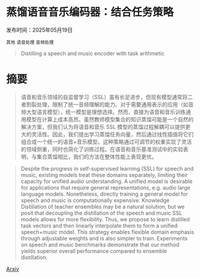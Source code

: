 # 蒸馏语音音乐编码器：结合任务策略

发布时间：2025年05月19日

`其他` `语音处理` `音频处理`

> Distilling a speech and music encoder with task arithmetic

# 摘要

> 语音和音乐领域的自监督学习（SSL）虽有长足进步，但现有模型通常将二者割裂处理，限制了统一音频理解的能力。对于需要通用表示的应用（如音频大型语言模型），统一模型是理想选择。然而，直接为语音和音乐训练通用模型在计算上成本高昂。虽然教师模型集合的知识蒸馏可能是一个自然的解决方案，但我们认为将语音和音乐 SSL 模型的蒸馏过程解耦可以提供更大的灵活性。因此，我们提出学习蒸馏任务向量，然后通过线性插值将它们组合成一个统一的语音+音乐模型。这种策略通过可调节的权重实现了灵活的领域侧重，同时也简化了训练过程。在语音和音乐基准测试中的实验表明，与集合蒸馏相比，我们的方法在整体性能上表现更优。

> Despite the progress in self-supervised learning (SSL) for speech and music, existing models treat these domains separately, limiting their capacity for unified audio understanding. A unified model is desirable for applications that require general representations, e.g. audio large language models. Nonetheless, directly training a general model for speech and music is computationally expensive. Knowledge Distillation of teacher ensembles may be a natural solution, but we posit that decoupling the distillation of the speech and music SSL models allows for more flexibility. Thus, we propose to learn distilled task vectors and then linearly interpolate them to form a unified speech+music model. This strategy enables flexible domain emphasis through adjustable weights and is also simpler to train. Experiments on speech and music benchmarks demonstrate that our method yields superior overall performance compared to ensemble distillation.

[Arxiv](https://arxiv.org/abs/2505.13270)